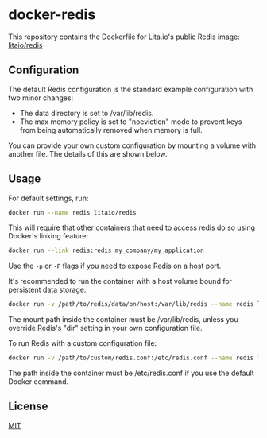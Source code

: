 # docker-redis

This repository contains the Dockerfile for Lita.io's public Redis image: [litaio/redis](https://registry.hub.docker.com/u/litaio/redis/)

## Configuration

The default Redis configuration is the standard example configuration with two minor changes:

* The data directory is set to /var/lib/redis.
* The max memory policy is set to "noeviction" mode to prevent keys from being automatically removed when memory is full.

You can provide your own custom configuration by mounting a volume with another file. The details of this are shown below.

## Usage

For default settings, run:

``` bash
docker run --name redis litaio/redis
```

This will require that other containers that need to access redis do so using Docker's linking feature:

``` bash
docker run --link redis:redis my_company/my_application
```

Use the `-p` or `-P` flags if you need to expose Redis on a host port.

It's recommended to run the container with a host volume bound for persistent data storage:

``` bash
docker run -v /path/to/redis/data/on/host:/var/lib/redis --name redis litaio/redis
```

The mount path inside the container must be /var/lib/redis, unless you override Redis's "dir" setting in your own configuration file.

To run Redis with a custom configuration file:

``` bash
docker run -v /path/to/custom/redis.conf:/etc/redis.conf --name redis litaio/redis
```

The path inside the container must be /etc/redis.conf if you use the default Docker command.

## License

[MIT](http://opensource.org/licenses/MIT)
